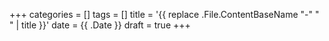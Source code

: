 +++
categories = []
tags = []
title = '{{ replace .File.ContentBaseName "-" " " | title }}'
date = {{ .Date }}
draft = true
+++
